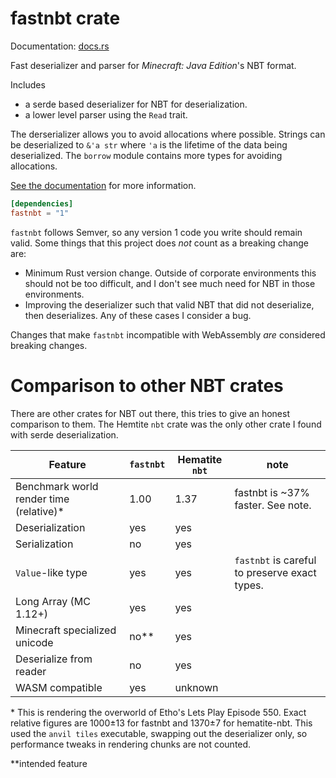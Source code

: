 # fastnbt crate

Documentation: [docs.rs](https://docs.rs/crate/fastnbt)

Fast deserializer and parser for *Minecraft: Java Edition*'s NBT format.

Includes

* a serde based deserializer for NBT for deserialization.
* a lower level parser using the `Read` trait.

The derserializer allows you to avoid allocations where possible. Strings can be
deserialized to `&'a str` where `'a` is the lifetime of the data being
deserialized. The `borrow` module contains more types for avoiding allocations.

[See the documentation](https://docs.rs/crate/fastnbt) for more information.

```toml
[dependencies]
fastnbt = "1"
```

`fastnbt` follows Semver, so any version 1 code you write should remain valid.
Some things that this project does *not* count as a breaking change are:

* Minimum Rust version change. Outside of corporate environments this should not
  be too difficult, and I don't see much need for NBT in those environments.
* Improving the deserializer such that valid NBT that did not deserialize, then
  deserializes. Any of these cases I consider a bug.

Changes that make `fastnbt` incompatible with WebAssembly *are* considered
breaking changes.

# Comparison to other NBT crates

There are other crates for NBT out there, this tries to give an honest
comparison to them. The Hemtite `nbt` crate was the only other crate I found with serde deserialization.

| Feature | `fastnbt` | Hematite `nbt` | note |
| ------- | --------- | -------------- | ---- |
| Benchmark world render time (relative)\* | 1.00 | 1.37 | fastnbt is ~37% faster. See note. |
| Deserialization | yes | yes | |
| Serialization | no | yes | |
| `Value`-like type | yes | yes | `fastnbt` is careful to preserve exact types. |
| Long Array (MC 1.12+) | yes | yes | | 
| Minecraft specialized unicode | no\*\* | yes | |
| Deserialize from reader | no | yes | |
| WASM compatible | yes | unknown | | 


\* This is rendering the overworld of Etho's Lets Play Episode 550. Exact relative
figures are 1000±13 for fastnbt and 1370±7 for hematite-nbt. This used the
`anvil tiles` executable, swapping out the deserializer only, so performance
tweaks in rendering chunks are not counted.

\*\*intended feature
